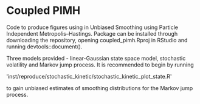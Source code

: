 # Coupled PIMH

Code to produce figures using in Unbiased Smoothing using Particle Independent Metropolis–Hastings.
Package can be installed through downloading the repository, opening coupled_pimh.Rproj in RStudio and running devtools::document().

Three models provided - linear-Gaussian state space model, stochastic volatility and Markov jump process. It is recommended to begin by running 

'inst/reproduce/stochastic_kinetic/stochastic_kinetic_plot_state.R'

to gain unbiased estimates of smoothing distributions for the Markov jump process. 
